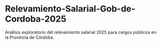 # Relevamiento-Salarial-Gob-de-Cordoba-2025
Análisis exploratorio del relevamiento salarial 2025 para cargos públicos en la Provincia de Córdoba.

